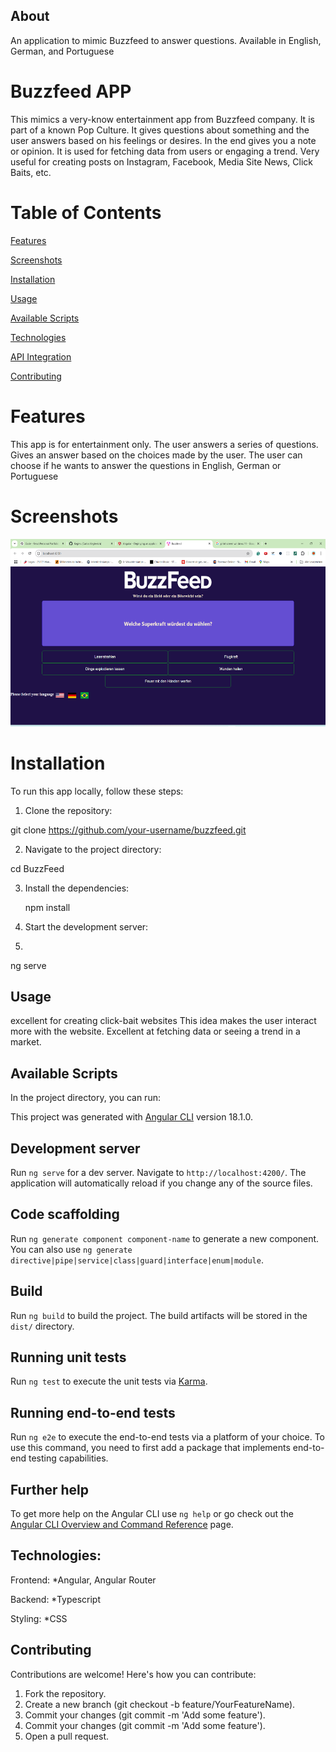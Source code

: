 ## About
An application to mimic Buzzfeed to answer questions. Available in English, German, and Portuguese

# Buzzfeed APP

This mimics a very-know entertainment app from Buzzfeed company. It is part of a known Pop Culture. 
It gives questions about something and the user answers based on his feelings or desires. In the end gives you a note or opinion.
It is used for fetching data from users or engaging a trend.
Very useful for creating posts on Instagram, Facebook, Media Site News, Click Baits, etc. 

# Table of Contents

[Features](#Features) 

[Screenshots](#Screenshots)

[Installation](#Instalation)

[Usage](#Usage)

[Available Scripts](#Available-Scripts)

[Technologies](#Technologies)

[API Integration](#API-Integration)

[Contributing](#Contributing)


# Features

 This app is for entertainment only. The user answers a series of questions.
 Gives an answer based on the choices made by the user.
 The user can choose if he wants to answer the questions in English, German or Portuguese
 

 # Screenshots

 <img src="./src/assets/imgs/project-image.png" alt="Screenshot 1" width="600" height="300"/>

 # Installation
To run this app locally, follow these steps:

1. Clone the repository:

  git clone https://github.com/your-username/buzzfeed.git

2. Navigate to the project directory:
   
  cd BuzzFeed

3. Install the dependencies:

   npm install

 4. Start the development server:
 5. 
   ng serve

## Usage

 excellent for creating click-bait websites 
 This idea makes the user interact more with the website.
 Excellent at fetching data or seeing a trend in a market.

## Available Scripts

In the project directory, you can run:
   
This project was generated with [Angular CLI](https://github.com/angular/angular-cli) version 18.1.0.

## Development server

Run `ng serve` for a dev server. Navigate to `http://localhost:4200/`. The application will automatically reload if you change any of the source files.

## Code scaffolding

Run `ng generate component component-name` to generate a new component. You can also use `ng generate directive|pipe|service|class|guard|interface|enum|module`.

## Build

Run `ng build` to build the project. The build artifacts will be stored in the `dist/` directory.

## Running unit tests

Run `ng test` to execute the unit tests via [Karma](https://karma-runner.github.io).

## Running end-to-end tests

Run `ng e2e` to execute the end-to-end tests via a platform of your choice. To use this command, you need to first add a package that implements end-to-end testing capabilities.

## Further help

To get more help on the Angular CLI use `ng help` or go check out the [Angular CLI Overview and Command Reference](https://angular.dev/tools/cli) page.

## Technologies:

Frontend: *Angular, Angular Router

Backend: *Typescript

Styling: *CSS

## Contributing

Contributions are welcome! Here's how you can contribute:

1. Fork the repository.
2. Create a new branch (git checkout -b feature/YourFeatureName).
3. Commit your changes (git commit -m 'Add some feature').
4. Commit your changes (git commit -m 'Add some feature').
5. Open a pull request.
